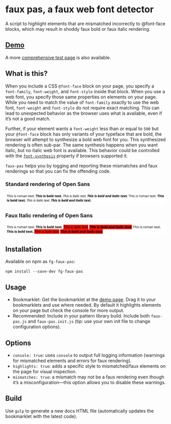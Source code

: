 # faux pas, a faux web font detector

A script to highlight elements that are mismatched incorrectly to @font-face blocks, which may result in shoddy faux bold or faux italic rendering.

## [Demo](https://filamentgroup.github.io/faux-pas/dist/demo.html)

A more [comprehensive test page](https://filamentgroup.github.io/faux-pas/test/index.html) is also available.

## What is this?

When you include a CSS `@font-face` block on your page, you specify a `font-family`, `font-weight`, and `font-style` inside that block. When you use a web font, you specify those same properties on elements on your page. While you need to match the value of `font-family` exactly to use the web font, `font-weight` and `font-style` do not require exact matching. This can lead to unexpected behavior as the browser uses what is available, even if it’s not a good match.

Further, if your element wants a `font-weight` less than or equal to `500` but your `@font-face` block has only variants of your typeface that are bold, the browser will attempt to synthesize a bold web font for you. This synthesized rendering is often sub-par. The same synthesis happens when you want italic, but no italic web font is available. This behavior could be controlled with the [`font-synthesis`](http://stateofwebtype.com/#font-synthesis) property if browsers supported it.

`faux-pas` helps you by logging and reporting these mismatches and faux renderings so that you can fix the offending code.

### Standard rendering of Open Sans

![Standard Open Sans](/docs/normal.png)

### Faux Italic rendering of Open Sans

![Faux Italics on Open Sans](/docs/faux.png)

## Installation

Available on npm as `fg-faux-pas`:

```
npm install --save-dev fg-faux-pas
```

## Usage

* Bookmarklet: Get the bookmarklet at the [demo page](https://filamentgroup.github.io/faux-pas/dist/demo.html). Drag it to your bookmarklets and use where needed. By default it highlights elements on your page but check the console for more output.
* Recommended: Include in your pattern library build. Include both `faux-pas.js` and `faux-pas.init.js` (tip: use your own init file to change configuration options).

## Options

* `console: true`: uses `console` to output full logging information (warnings for mismatched elements and errors for faux rendering).
* `highlights: true`: adds a specific style to mismatched/faux elements on the page for visual inspection.
* `mismatches: true`: a mismatch may not be a faux rendering even though it’s a misconfiguration—this option allows you to disable these warnings.

## Build

Use `gulp` to generate a new docs HTML file (automatically updates the bookmarklet with the latest code).